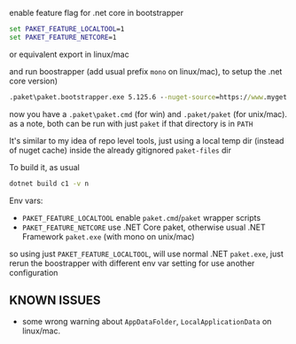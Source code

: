 
enable feature flag for .net core in bootstrapper

```bat
set PAKET_FEATURE_LOCALTOOL=1
set PAKET_FEATURE_NETCORE=1
```

or equivalent export in linux/mac

and run boostrapper (add usual prefix `mono` on linux/mac), to setup the .net core version)

```bat
.paket\paket.bootstrapper.exe 5.125.6 --nuget-source=https://www.myget.org/F/paket-netcore-dev/api/v2 --force-nuget -f -v
```

now you have a `.paket\paket.cmd` (for win) and `.paket/paket` (for unix/mac).
as a note, both can be run with just `paket` if that directory is in `PATH`

It's similar to my idea of repo level tools, just using a local temp dir (instead of nuget cache) inside the already gitignored `paket-files` dir

To build it, as usual

```bat
dotnet build c1 -v n
```

Env vars:

- `PAKET_FEATURE_LOCALTOOL` enable `paket.cmd`/`paket` wrapper scripts
- `PAKET_FEATURE_NETCORE` use .NET Core paket, otherwise usual .NET Framework `paket.exe` (with mono on unix/mac)

so using just `PAKET_FEATURE_LOCALTOOL`, will use normal .NET `paket.exe`, just rerun the boostrapper with different env var setting for use another configuration

## KNOWN ISSUES

- some wrong warning about `AppDataFolder`, `LocalApplicationData` on linux/mac.
